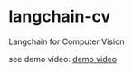 # langchain-cv
Langchain for Computer Vision


see demo video: 
[demo video](https://www.youtube.com/watch?v=NcU5xeHIGUE)
